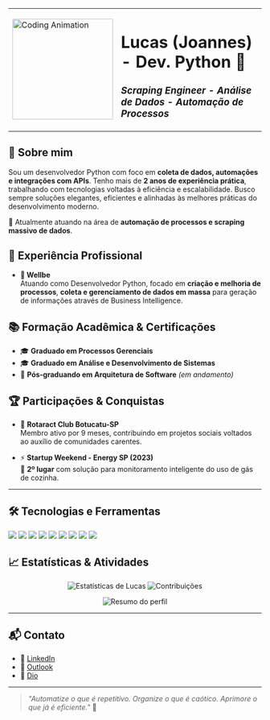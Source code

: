 <table>
  <tr>
    <td>
      <img src="https://i.gifer.com/3wMg.gif" width="200" alt="Coding Animation">
    </td>
    <td>
      <h1>Lucas (Joannes) - Dev. Python 🐍</h1>
      <h3><i>Scraping Engineer - Análise de Dados - Automação de Processos</i></h3>
    </td>
  </tr>
</table>

## 🚀 Sobre mim

Sou um desenvolvedor Python com foco em **coleta de dados, automações e integrações com APIs**. Tenho mais de **2 anos de experiência prática**, trabalhando com tecnologias voltadas à eficiência e escalabilidade. Busco sempre soluções elegantes, eficientes e alinhadas às melhores práticas do desenvolvimento moderno.

📍 Atualmente atuando na área de **automação de processos e scraping massivo de dados**.


## 💼 Experiência Profissional

- **🧠 Wellbe**  
  Atuando como Desenvolvedor Python, focado em **criação e melhoria de processos**, **coleta e gerenciamento de dados em massa** para geração de informações através de Business Intelligence.

## 📚 Formação Acadêmica & Certificações

- 🎓 **Graduado em Processos Gerenciais**  
- 🎓 **Graduado em Análise e Desenvolvimento de Sistemas**  
- 📘 **Pós-graduando em Arquitetura de Software** *(em andamento)*


## 🏆 Participações & Conquistas

- 🤝 **Rotaract Club Botucatu-SP**  
  Membro ativo por 9 meses, contribuindo em projetos sociais voltados ao auxílio de comunidades carentes.

- ⚡ **Startup Weekend - Energy SP (2023)**  
  🥈 **2º lugar** com solução para monitoramento inteligente do uso de gás de cozinha.

---

## 🛠️ Tecnologias e Ferramentas

<p align="left">
  <img src="https://img.shields.io/badge/Python-3776AB?style=flat&logo=python&logoColor=white"/>
  <img src="https://img.shields.io/badge/Git-F05032?style=flat&logo=git&logoColor=white"/>
  <img src="https://img.shields.io/badge/Selenium-43B02A?style=flat&logo=selenium&logoColor=white"/>
  <img src="https://img.shields.io/badge/Playwright-2B2E3A?style=flat&logo=python&logoColor=white"/>
  <img src="https://img.shields.io/badge/Requests-20232A?style=flat&logo=python&logoColor=white"/>
  <img src="https://img.shields.io/badge/BeautifulSoup-6600CC?style=flat&logo=python&logoColor=white"/>
  <img src="https://img.shields.io/badge/Pandas-150458?style=flat&logo=pandas&logoColor=white"/>
  <img src="https://img.shields.io/badge/SQL-4479A1?style=flat&logo=mysql&logoColor=white"/>
  <img src="https://img.shields.io/badge/Jupyter-F37626?style=flat&logo=jupyter&logoColor=white"/>
</p>


## 📈 Estatísticas & Atividades

<p align="center">
  <img src="https://github-readme-stats.vercel.app/api?username=joannescode&show_icons=true&theme=github_dark" alt="Estatísticas de Lucas"/>
  <img src="https://github-readme-streak-stats.herokuapp.com/?user=joannescode&theme=github-dark" alt="Contribuições"/>
</p>

<p align="center">
  <img src="https://github-profile-summary-cards.vercel.app/api/cards/profile-details?username=joannescode&theme=github_dark" alt="Resumo do perfil"/>
</p>

---

## 📬 Contato

- 💼 [LinkedIn](https://www.linkedin.com/in/ljoannes/)
- 📧 [Outlook](mailto:joannesribeiro_@outlook.com)
- 👾 [Dio](https://www.dio.me/users/joannesribeiro_)

---

> _"Automatize o que é repetitivo. Organize o que é caótico. Aprimore o que já é eficiente."_ 🚀


